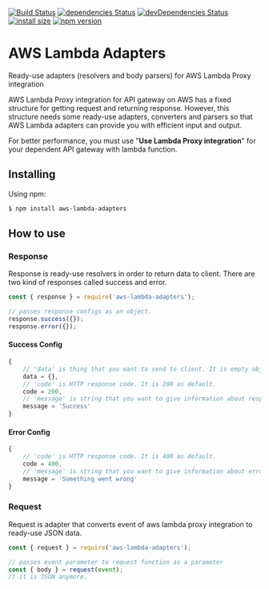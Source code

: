 [![Build Status](https://travis-ci.com/ahmetonurslmz/aws-lambda-adapters.svg?branch=main)](https://travis-ci.com/ahmetonurslmz/aws-lambda-adapters)
[![dependencies Status](https://status.david-dm.org/gh/ahmetonurslmz/aws-lambda-adapters.svg)](https://david-dm.org/ahmetonurslmz/aws-lambda-adapters)
[![devDependencies Status](https://status.david-dm.org/gh/ahmetonurslmz/aws-lambda-adapters.svg?type=dev)](https://david-dm.org/ahmetonurslmz/aws-lambda-adapters?type=dev)
[![install size](https://packagephobia.com/badge?p=aws-lambda-adapters)](https://packagephobia.com/result?p=aws-lambda-adapters)
[![npm version](https://badge.fury.io/js/aws-lambda-adapters.svg)](https://badge.fury.io/js/aws-lambda-adapters)

AWS Lambda Adapters
=============
Ready-use adapters (resolvers and body parsers) for AWS Lambda Proxy integration


AWS Lambda Proxy integration for API gateway on AWS has a fixed structure for getting request and returning response. However, this structure needs some ready-use adapters, converters and parsers so that AWS Lambda adapters can provide you with efficient input and output.

For better performance, you must use "**Use Lambda Proxy integration**" for your dependent API gateway with lambda function.

## Installing

Using npm:

```bash
$ npm install aws-lambda-adapters
```

## How to use

### Response
Response is ready-use resolvers in order to return data to client. There are two kind of responses called success and error.

```js
const { response } = require('aws-lambda-adapters');

// passes response configs as an object.
response.success({});
response.error({});
```

#### Success Config

```js
{
    // 'data' is thing that you want to send to client. It is empty object as default.
    data = {},
    // 'code' is HTTP response code. It is 200 as default.
    code = 200,
    // 'message' is string that you want to give information about response. It is 'Success' as default.
    message = 'Success'
}
```

#### Error Config

```js
{
    // 'code' is HTTP response code. It is 400 as default.
    code = 400,
    // 'message' is string that you want to give information about error. It is 'Something went wrong' as default.
    message = 'Something went wrong'
}
```

### Request
Request is adapter that converts event of aws lambda proxy integration to ready-use JSON data. 

```js
const { request } = require('aws-lambda-adapters');

// passes event parameter to request function as a parameter
const { body } = request(event);
// it is JSON anymore.
```

